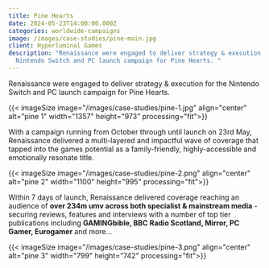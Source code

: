 ```yaml
---
title: Pine Hearts
date: 2024-05-23T14:00:00.000Z
categories: worldwide-campaigns
image: /images/case-studies/pine-main.jpg
client: Hyperluminal Games
description: "Renaissance were engaged to deliver strategy & execution for the
  Nintendo Switch and PC launch campaign for Pine Hearts. "
---
```

Renaissance were engaged to deliver strategy & execution for the Nintendo Switch and PC launch campaign for Pine Hearts. 

{{< imageSize image="/images/case-studies/pine-1.jpg" align="center"  alt="pine 1" width="1357" height="973" processing="fit">}}

With a campaign running from October through until launch on 23rd May, Renaissance delivered a multi-layered and impactful wave of coverage that tapped into the games potential as a family-friendly, highly-accessible and emotionally resonate title.

{{< imageSize image="/images/case-studies/pine-2.png" align="center"  alt="pine 2" width="1100" height="995" processing="fit">}}

Within 7 days of launch, Renaissance delivered coverage reaching an audience of **over 234m umv across both specialist & mainstream media** - securing reviews, features and interviews with a number of top tier publications including **GAMINGbible, BBC Radio Scotland, Mirror, PC Gamer, Eurogamer** and more...

{{< imageSize image="/images/case-studies/pine-3.png" align="center"  alt="pine 3" width="799" height="742" processing="fit">}}

